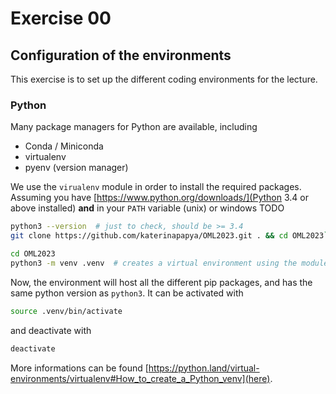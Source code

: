# Exercise 00

## Configuration of the environments

This exercise is to set up the different coding environments for the lecture.

### Python 

Many package managers for Python are available, including

- Conda / Miniconda
- virtualenv
- pyenv (version manager)

We use the `virualenv` module in order to install the required packages.
Assuming you have [https://www.python.org/downloads/](Python 3.4 or above installed) **and** in your `PATH` variable (unix) or windows TODO

```bash
python3 --version  # just to check, should be >= 3.4
git clone https://github.com/katerinapapya/OML2023.git . && cd OML2023`

cd OML2023
python3 -m venv .venv  # creates a virtual environment using the module venv with name '.venv'
```

Now, the environment will host all the different pip packages, and has the same python version as `python3`. It can be activated with

```bash
source .venv/bin/activate
```

and deactivate with 

```bash
deactivate
```

More informations can be found [https://python.land/virtual-environments/virtualenv#How_to_create_a_Python_venv](here).


<!--### Julia-->

